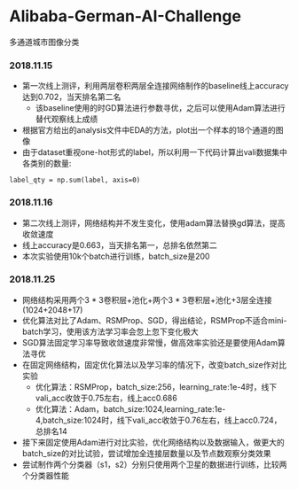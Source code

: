 # Alibaba-German-AI-Challenge
多通道城市图像分类
### 2018.11.15
* 第一次线上测评，利用两层卷积两层全连接网络制作的baseline线上accuracy达到0.702，当天排名第二名
  * 该baseline使用的时GD算法进行参数寻优，之后可以使用Adam算法进行替代观察线上成绩
* 根据官方给出的analysis文件中EDA的方法，plot出一个样本的18个通道的图像
* 由于dataset重视one-hot形式的label，所以利用一下代码计算出vali数据集中各类别的数量:
<pre><code>label_qty = np.sum(label, axis=0)</code></pre>
### 2018.11.16
* 第二次线上测评，网络结构并不发生变化，使用adam算法替换gd算法，提高收敛速度
* 线上accuracy是0.663，当天排名第一，总排名依然第二
* 本次实验使用10k个batch进行训练，batch_size是200
### 2018.11.25
* 网络结构采用两个3 * 3卷积层+池化+两个3 * 3卷积层+池化+3层全连接(1024+2048+17)
* 优化算法对比了Adam、RSMProp、SGD，得出结论，RSMProp不适合mini-batch学习，使用该方法学习率会忽上忽下变化极大
* SGD算法固定学习率导致收敛速度非常慢，做高效率实验还是要使用Adam算法寻优
* 在固定网络结构，固定优化算法以及学习率的情况下，改变batch_size作对比实验
  * 优化算法：RSMProp，batch_size:256，learning_rate:1e-4时，线下vali_acc收敛于0.75左右，线上acc0.686
  * 优化算法：Adam，batch_size:1024,learning_rate:1e-4,batch_size:1024时，线下vali_acc收敛于0.76左右，线上acc0.724，总排名14
* 接下来固定使用Adam进行对比实验，优化网络结构以及数据输入，做更大的batch_size的对比试验，尝试增加全连接层数量以及节点数观察分类效果
* 尝试制作两个分类器（s1，s2）分别只使用两个卫星的数据进行训练，比较两个分类器性能
